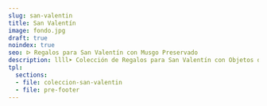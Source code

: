 ```yaml
---
slug: san-valentin
title: San Valentín
image: fondo.jpg
draft: true
noindex: true
seo: ᐅ Regalos para San Valentín con Musgo Preservado
description: llll➤ Colección de Regalos para San Valentín con Objetos de Decoración con Musgo Preservado ☝ Tienda Especializada en Diseño de Interiores, Jardines Verticales y Paisajismo.
tpl:
  sections:
  - file: coleccion-san-valentin
  - file: pre-footer
---
```

